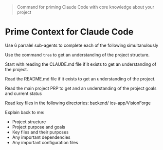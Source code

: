 > Command for priming Claude Code with core knowledge about your project

# Prime Context for Claude Code

Use 6 parralel sub-agents to complete each of the following simultanulously

Use the command `tree` to get an understanding of the project structure.

Start with reading the CLAUDE.md file if it exists to get an understanding of the project.

Read the README.md file if it exists to get an understanding of the project.

Read the main project PRP to get and an understanding of the project goals and current status

Read key files in the following directories:
backend/
ios-app/VisionForge

Explain back to me:
- Project structure
- Project purpose and goals
- Key files and their purposes
- Any important dependencies
- Any important configuration files